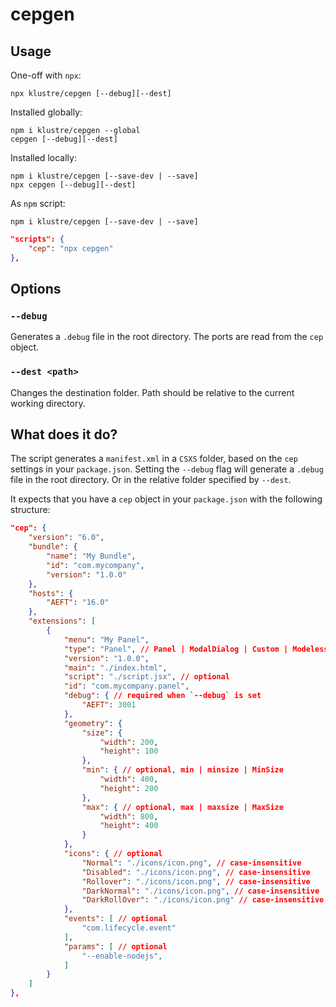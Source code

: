 # cepgen

## Usage
One-off with `npx`:
```
npx klustre/cepgen [--debug][--dest]
```
Installed globally:
```
npm i klustre/cepgen --global
cepgen [--debug][--dest]
```
Installed locally:
```
npm i klustre/cepgen [--save-dev | --save]
npx cepgen [--debug][--dest]
```
As `npm` script:
```
npm i klustre/cepgen [--save-dev | --save]
```
```json
"scripts": {
    "cep": "npx cepgen"
},
```

## Options

### `--debug` 
Generates a `.debug` file in the root directory. The ports are read from the `cep` object.

### `--dest <path>`
Changes the destination folder. Path should be relative to the current working directory.

## What does it do?
The script generates a `manifest.xml` in a `CSXS` folder, based on the `cep` settings in your `package.json`. Setting the `--debug` flag will generate a `.debug` file in the root directory. Or in the relative folder specified by `--dest`.

It expects that you have a `cep` object in your `package.json` with the following structure:

```json
"cep": {
    "version": "6.0",
    "bundle": {
        "name": "My Bundle",
        "id": "com.mycompany",
        "version": "1.0.0"
    },
    "hosts": {
        "AEFT": "16.0"
    },
    "extensions": [
        {
            "menu": "My Panel",
            "type": "Panel", // Panel | ModalDialog | Custom | Modeless
            "version": "1.0.0",
            "main": "./index.html",
            "script": "./script.jsx", // optional
            "id": "com.mycompany.panel",
            "debug": { // required when `--debug` is set
                "AEFT": 3001
            },
            "geometry": {
                "size": {
                    "width": 200,
                    "height": 100
                },
                "min": { // optional, min | minsize | MinSize
                    "width": 400,
                    "height": 200
                },
                "max": { // optional, max | maxsize | MaxSize
                    "width": 800,
                    "height": 400
                }
            },
            "icons": { // optional
                "Normal": "./icons/icon.png", // case-insensitive
                "Disabled": "./icons/icon.png", // case-insensitive
                "Rollover": "./icons/icon.png", // case-insensitive
                "DarkNormal": "./icons/icon.png", // case-insensitive
                "DarkRollOver": "./icons/icon.png" // case-insensitive
            },
            "events": [ // optional
                "com.lifecycle.event"
            ],
            "params": [ // optional
                "--enable-nodejs",
            ]
        }
    ]
},
```
